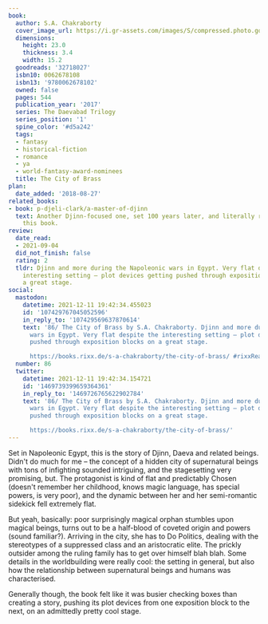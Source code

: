 ```yaml
---
book:
  author: S.A. Chakraborty
  cover_image_url: https://i.gr-assets.com/images/S/compressed.photo.goodreads.com/books/1491417547l/32718027._SX98_.jpg
  dimensions:
    height: 23.0
    thickness: 3.4
    width: 15.2
  goodreads: '32718027'
  isbn10: 0062678108
  isbn13: '9780062678102'
  owned: false
  pages: 544
  publication_year: '2017'
  series: The Daevabad Trilogy
  series_position: '1'
  spine_color: '#d5a242'
  tags:
  - fantasy
  - historical-fiction
  - romance
  - ya
  - world-fantasy-award-nominees
  title: The City of Brass
plan:
  date_added: '2018-08-27'
related_books:
- book: p-djeli-clark/a-master-of-djinn
  text: Another Djinn-focused one, set 100 years later, and literally referring to
    this book.
review:
  date_read:
  - 2021-09-04
  did_not_finish: false
  rating: 2
  tldr: Djinn and more during the Napoleonic wars in Egypt. Very flat despite the
    interesting setting – plot devices getting pushed through exposition blocks on
    a great stage.
social:
  mastodon:
    datetime: 2021-12-11 19:42:34.455023
    id: '107429767045052596'
    in_reply_to: '107429569637870614'
    text: '86/ The City of Brass by S.A. Chakraborty. Djinn and more during the Napoleonic
      wars in Egypt. Very flat despite the interesting setting – plot devices getting
      pushed through exposition blocks on a great stage.

      https://books.rixx.de/s-a-chakraborty/the-city-of-brass/ #rixxReads'
  number: 86
  twitter:
    datetime: 2021-12-11 19:42:34.154721
    id: '1469739399659364361'
    in_reply_to: '1469726765622902784'
    text: '86/ The City of Brass by S.A. Chakraborty. Djinn and more during the Napoleonic
      wars in Egypt. Very flat despite the interesting setting – plot devices getting
      pushed through exposition blocks on a great stage.

      https://books.rixx.de/s-a-chakraborty/the-city-of-brass/'
---
```


Set in Napoleonic Egypt, this is the story of Djinn, Daeva and related beings. Didn't do much for me – the concept of a
hidden city of supernatural beings with tons of infighting sounded intriguing, and the stagesetting very promising, but.
The protagonist is kind of flat and predictably Chosen (doesn't remember her childhood, knows magic language, has
special powers, is very poor), and the dynamic between her and her semi-romantic sidekick fell extremely flat.

But yeah, basically: poor surprisingly magical orphan stumbles upon magical beings, turns out to be a half-blood of
coveted origin and powers (sound familiar?). Arriving in the city, she has to Do Politics, dealing with the stereotypes
of a suppressed class and an aristocratic elite. The prickly outsider among the ruling family has to get over himself
blah blah. Some details in the worldbuilding were really cool: the setting in general, but also how the relationship
between supernatural beings and humans was characterised.

Generally though, the book felt like it was busier checking boxes than creating a story, pushing its plot devices from
one exposition block to the next, on an admittedly pretty cool stage.
